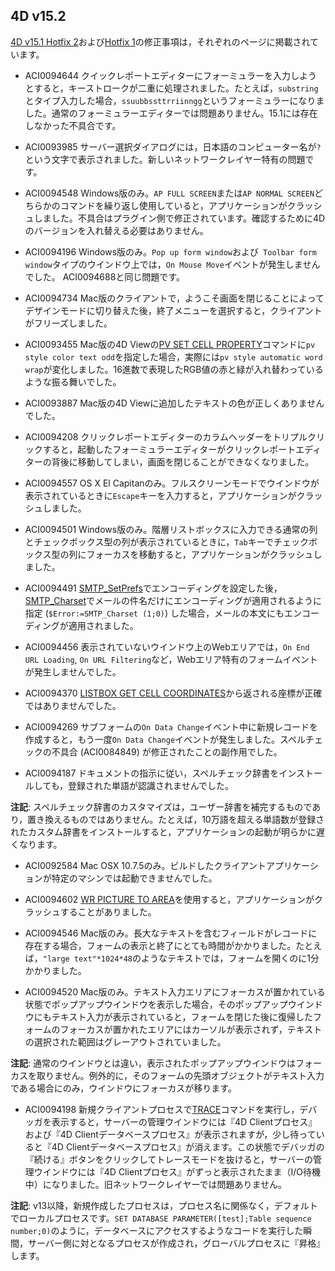 4D v15.2
---

[4D v15.1 Hotfix 2](https://github.com/4D-JP/release-notes/blob/master/v15/15.1/hf2/README.md)および[Hotfix 1](https://github.com/4D-JP/release-notes/blob/master/v15/15.1/hf1/README.md)の修正事項は，それぞれのページに掲載されています。

* ACI0094644 クイックレポートエディターにフォーミュラーを入力しようとすると，キーストロークが二重に処理されました。たとえば，``substring``とタイプ入力した場合，``ssuubbssttrriinngg``というフォーミュラーになりました。通常のフォーミュラーエディターでは問題ありません。15.1には存在しなかった不具合です。

* ACI0093985 サーバー選択ダイアログには，日本語のコンピューター名が``?``という文字で表示されました。新しいネットワークレイヤー特有の問題です。

* ACI0094548 Windows版のみ。``AP FULL SCREEN``または``AP NORMAL SCREEN``どちらかのコマンドを繰り返し使用していると，アプリケーションがクラッシュしました。不具合はプラグイン側で修正されています。確認するために4Dのバージョンを入れ替える必要はありません。

* ACI0094196 Windows版のみ。``Pop up form window``および`` Toolbar form window``タイプのウインドウ上では，``On Mouse Move``イベントが発生しませんでした。 ACI0094688と同じ問題です。

* ACI0094734 Mac版のクライアントで，ようこそ画面を閉じることによってデザインモードに切り替えた後，終了メニューを選択すると，クライアントがフリーズしました。

* ACI0093455 Mac版の4D Viewの[PV SET CELL PROPERTY](http://doc.4d.com/4Dv15/4D-View/15/PV-SET-CELL-PROPERTY.301-2061444.ja.html)コマンドに``pv style color text odd``を指定した場合，実際には``pv style automatic word wrap``が変化しました。16進数で表現したRGB値の赤と緑が入れ替わっているような振る舞いでした。

* ACI0093887 Mac版の4D Viewに追加したテキストの色が正しくありませんでした。

* ACI0094208 クリックレポートエディターのカラムヘッダーをトリプルクリックすると，起動したフォーミュラーエディターがクリックレポートエディターの背後に移動してしまい，画面を閉じることができなくなりました。

* ACI0094557 OS X El Capitanのみ。フルスクリーンモードでウインドウが表示されているときに``Escape``キーを入力すると，アプリケーションがクラッシュしました。

* ACI0094501 Windows版のみ。階層リストボックスに入力できる通常の列とチェックボックス型の列が表示されているときに，``Tab``キーでチェックボックス型の列にフォーカスを移動すると，アプリケーションがクラッシュしました。

* ACI0094491 [SMTP_SetPrefs](http://doc.4d.com/4Dv15/4D-Internet-Commands/15/SMTP-SetPrefs.301-2397898.ja.html)でエンコーディングを設定した後，[SMTP_Charset](http://doc.4d.com/4Dv15/4D-Internet-Commands/15/SMTP-Charset.301-2397916.ja.html)でメールの件名だけにエンコーディングが適用されるように指定 (``$Error:=SMTP_Charset (1;0)``) した場合，メールの本文にもエンコーディングが適用されました。

* ACI0094456 表示されていないウインドウ上のWebエリアでは，``On End URL Loading``, ``On URL Filtering``など，Webエリア特有のフォームイベントが発生しませんでした。

* ACI0094370 [LISTBOX GET CELL COORDINATES](http://doc.4d.com/4Dv15/4D/15/LISTBOX-GET-CELL-COORDINATES.301-2045072.ja.html)から返される座標が正確ではありませんでした。

* ACI0094269 サブフォームの``On Data Change``イベント中に新規レコードを作成すると，もう一度``On Data Change``イベントが発生しました。スペルチェックの不具合 (ACI0084849) が修正されたことの副作用でした。

* ACI0094187 ドキュメントの指示に従い，スペルチェック辞書をインストールしても，登録された単語が認識されませんでした。

**注記**: スペルチェック辞書のカスタマイズは，ユーザー辞書を補完するものであり，置き換えるものではありません。たとえば，10万語を超える単語数が登録されたカスタム辞書をインストールすると，アプリケーションの起動が明らかに遅くなります。

* ACI0092584 Mac OSX 10.7.5のみ。ビルドしたクライアントアプリケーションが特定のマシンでは起動できませんでした。

* ACI0094602 [WR PICTURE TO AREA](http://doc.4d.com/4Dv15/4D-Write/15/WR-PICTURE-TO-AREA.301-2398605.ja.html)を使用すると，アプリケーションがクラッシュすることがありました。

* ACI0094546 Mac版のみ。長大なテキストを含むフィールドがレコードに存在する場合，フォームの表示と終了にとても時間がかかりました。たとえば，``"large text"*1024*48``のようなテキストでは，フォームを開くのに1分かかりました。

* ACI0094520 Mac版のみ。テキスト入力エリアにフォーカスが置かれている状態でポップアップウインドウを表示した場合，そのポップアップウインドウにもテキスト入力が表示されていると，フォームを閉じた後に復帰したフォームのフォーカスが置かれたエリアにはカーソルが表示されず，テキストの選択された範囲はグレーアウトされていました。

**注記**: 通常のウインドウとは違い，表示されたポップアップウインドウはフォーカスを取りません。例外的に，そのフォームの先頭オブジェクトがテキスト入力である場合にのみ，ウインドウにフォーカスが移ります。

* ACI0094198 新規クライアントプロセスで[TRACE](http://doc.4d.com/4Dv15/4D/15.1/TRACE.301-2684990.ja.html)コマンドを実行し，デバッガを表示すると，サーバーの管理ウインドウには『4D Clientプロセス』および『4D Clientデータベースプロセス』が表示されますが，少し待っていると『4D Clientデータベースプロセス』が消えます。この状態でデバッガの『続ける』ボタンをクリックしてトレースモードを抜けると，サーバーの管理ウインドウには『4D Clientプロセス』がずっと表示されたまま（I/O待機中）になりました。旧ネットワークレイヤーでは問題ありません。

**注記**: v13以降，新規作成したプロセスは，プロセス名に関係なく，デフォルトでローカルプロセスです。``SET DATABASE PARAMETER([test];Table sequence number;0)``のように，データベースにアクセスするようなコードを実行した瞬間，サーバー側に対となるプロセスが作成され，グローバルプロセスに『昇格』します。

